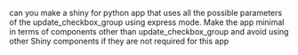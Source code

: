 can you make a shiny for python app that uses all the possible parameters of the update_checkbox_group using express mode.
Make the app minimal in terms of components other than update_checkbox_group and avoid using other Shiny components if they are not required for this app
